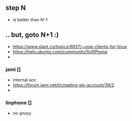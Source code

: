 ## step N
- is better than N-1 

## .. but, goto N+1 :) 
- https://www.slant.co/topics/6937/~voip-clients-for-linux
- https://help.ubuntu.com/community/SoftPhone 
- 

### jami []
- internal acc 
- https://forum.jami.net/t/creating-sip-account/39/2
- 

### linphone []
- no-proxy 
